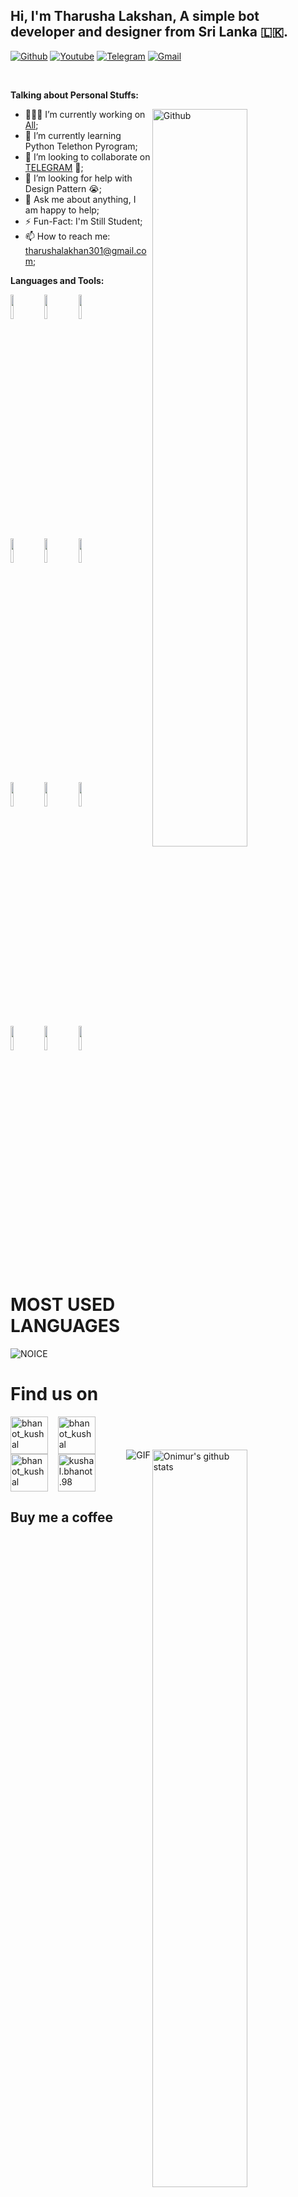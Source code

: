 <!-- Your title -->
## Hi, I'm Tharusha Lakshan, A simple bot developer and designer from Sri Lanka 🇱🇰.

<!-- Your badges
You can use the website to generate badges: https://shields.io/
-->

[![Github](https://img.shields.io/badge/Fork%20on-GitHub-black?style=for-the-badge&logo=github)](https://github.com/MR-THARUWA)
[![Youtube](https://img.shields.io/badge/Subscribe-Youtube-red?style=for-the-badge&logo=youtube)](t.me/mr_tharuwa)
[![Telegram](https://img.shields.io/badge/Join%20with%20us-Telegram-blue?style=for-the-badge&logo=telegram)](t.me/me_tharuwa)
[![Gmail](https://img.shields.io/badge/Mail%20us-Gmail-red?style=for-the-badge&logo=gmail)](tharushalakshan301@gmail.com)

&nbsp;

<!-- Talking about you -->
**Talking about Personal Stuffs:**

<!-- Any image aligned to the right. Beware the width -->
<img width="55%" align="right" alt="Github" src="https://raw.githubusercontent.com/onimur/.github/master/.resources/git-header.svg" />

- 👨🏽‍💻 I’m currently working on [All](https://github.com/mr-tharuwa);
- 🌱 I’m currently learning Python Telethon Pyrogram; 
- 👯 I’m looking to collaborate on [TELEGRAM](https://t.me/mr_tharuwa) 🤝;
- 🤔 I’m looking for help with Design Pattern 😭;
- 💬 Ask me about anything, I am happy to help;
- ⚡️ Fun-Fact: I'm Still Student;
- 📫 How to reach me: tharushalakhan301@gmail.com;

**Languages and Tools:** 

<!-- Your github readme stats
You can use this api: https://github.com/anuraghazra/github-readme-stats
-->
<p>
  <a href="https://github.com/kaviya-admin/handle-path-oz">
    <img width="55%" align="right" alt="Onimur's github stats" src="https://github-readme-stats.vercel.app/api?username=mr-tharuwa&show_icons=true&hide_border=true" />
  </a>
  
  <!-- Your languages and tools. Be careful with the alignment. 
  You can use this sites to get logos: https://www.vectorlogo.zone or https://simpleicons.org/
  -->
  <code><img width="10%" src="https://www.vectorlogo.zone/logos/java/java-ar21.svg"></code>
  <code><img width="10%" src="https://www.vectorlogo.zone/logos/kotlinlang/kotlinlang-ar21.svg"></code>
  <code><img width="10%" src="https://www.vectorlogo.zone/logos/android/android-ar21.svg"></code>
  <br />
  <code><img width="10%" src="https://www.vectorlogo.zone/logos/gradle/gradle-ar21.svg"></code>
  <code><img width="10%" src="https://www.vectorlogo.zone/logos/circleci/circleci-ar21.svg"></code>
  <code><img width="10%" src="https://www.vectorlogo.zone/logos/json/json-ar21.svg"></code>
  <br />
  <code><img width="10%" src="https://www.vectorlogo.zone/logos/mysql/mysql-ar21.svg"></code>
  <code><img width="10%" src="https://www.vectorlogo.zone/logos/sqlite/sqlite-ar21.svg"></code>
  <code><img width="10%" src="https://www.vectorlogo.zone/logos/firebase/firebase-ar21.svg"></code>
  <br />
  <code><img width="10%" src="https://www.vectorlogo.zone/logos/git-scm/git-scm-ar21.svg"></code>
  <code><img width="10%" src="https://www.vectorlogo.zone/logos/yaml/yaml-ar21.svg"></code>
  <code><img width="10%" src="https://www.vectorlogo.zone/logos/gnu_bash/gnu_bash-ar21.svg"></code>
</p>

<!-- Your hits or visitors
site: http://hits.dwyl.com or https://visitor-badge.glitch.me
Both apis are in trouble due to the number of requests, if you know any other to register visitors, great
-->

# MOST USED LANGUAGES

![NOICE](https://github-readme-stats.vercel.app/api/top-langs/?username=mr-tharuwa)

<img align="right" alt="GIF" src="https://i.pinimg.com/originals/e4/26/70/e426702edf874b181aced1e2fa5c6cde.gif" />


# Find us on

<p align="left">
<a href="https://t.me/I_AM_401" target="blank"><img align="center" src="https://telegra.ph/file/26d2289b53f2b5f183a49.png" alt="bhanot_kushal" height="60" width="60" /></a> &nbsp;&nbsp;
<a href="https://github.com/mr-tharuwa" target="blank"><img align="center" src="https://telegra.ph/file/0acebd0ac2573d4e985a0.png" alt="bhanot_kushal" height="60" width="60" /></a> &nbsp;&nbsp;
<a href="https://youtube.com/channel/UCApXYZNiMdW6UG48-syX7wQ" target="blank"><img align="center" src="https://telegra.ph/file/cea07e3070de14ced918a.png" alt="bhanot_kushal" height="60" width="60" /></a> &nbsp;&nbsp;
<a href="https://www.facebook.com/anjana.madushanka.106/" target="blank"><img align="center" src="https://telegra.ph/file/eb38891e7e6f1f65b151f.png" alt="kushal.bhanot.98" height="60" width="60" /></a> &nbsp;&nbsp;
</p>

## Buy me a coffee
<img align="center" src="https://telegra.ph/file/a0d83caa23d4624dffeff.png" alt="bhanot_kushal" height="75" width="380" />

